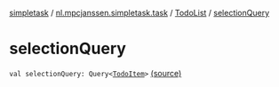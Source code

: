[simpletask](../../index.md) / [nl.mpcjanssen.simpletask.task](../index.md) / [TodoList](index.md) / [selectionQuery](.)

# selectionQuery

`val selectionQuery: Query<`[`TodoItem`](../../nl.mpcjanssen.simpletask.dao.gentodo/-todo-item/index.md)`>` [(source)](https://github.com/mpcjanssen/simpletask-android/blob/master/src/main/java/nl/mpcjanssen/simpletask/task/TodoList.kt#L218)